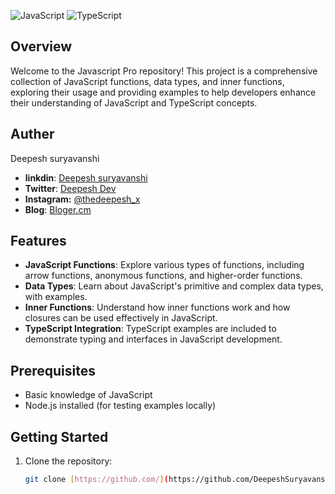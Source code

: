 
![JavaScript](https://img.shields.io/badge/JavaScript-ES6+-F7DF1E?style=for-the-badge&logo=javascript&logoColor=black)
![TypeScript](https://img.shields.io/badge/TypeScript-4.0+-3178C6?style=for-the-badge&logo=typescript&logoColor=white)

## Overview

Welcome to the Javascript Pro repository! 
This project is a comprehensive collection of JavaScript functions, data types, and inner functions, exploring their usage and providing examples to help developers enhance their understanding of JavaScript and TypeScript concepts.

## Auther
Deepesh suryavanshi
- **linkdin**: [Deepesh suryavanshi](https://www.linkedin.com/in/deepesh-suryavanshi/)
- **Twitter**: [Deepesh Dev](https://x.com/DeepeshSinghDev)
- **Instagram:** [@thedeepesh_x](https://www.instagram.com/deepeshxthakur/)
- **Blog**: [Bloger.cm](http://deepeshdeveloper.blogspot.com/)

## Features

- **JavaScript Functions**: Explore various types of functions, including arrow functions, anonymous functions, and higher-order functions.
- **Data Types**: Learn about JavaScript's primitive and complex data types, with examples.
- **Inner Functions**: Understand how inner functions work and how closures can be used effectively in JavaScript.
- **TypeScript Integration**: TypeScript examples are included to demonstrate typing and interfaces in JavaScript development.

## Prerequisites

- Basic knowledge of JavaScript
- Node.js installed (for testing examples locally)

## Getting Started

1. Clone the repository:

   ```bash
   git clone [https://github.com/](https://github.com/DeepeshSuryavanshi/The-JavaScript-Pro.git
